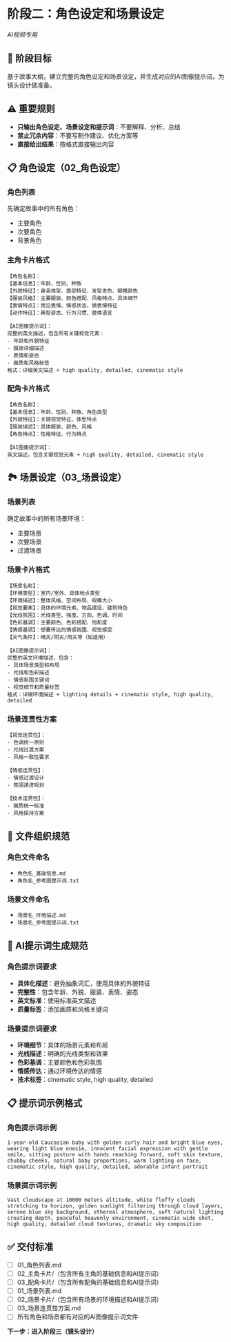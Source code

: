 # 阶段二：角色设定和场景设定
*AI视频专用*

## 🎯 阶段目标
基于故事大纲，建立完整的角色设定和场景设定，并生成对应的AI图像提示词，为镜头设计做准备。

## ⚠️ 重要规则
- **只输出角色设定、场景设定和提示词**：不要解释、分析、总结
- **禁止冗余内容**：不要写制作建议、优化方案等
- **直接给出结果**：按格式直接输出内容

## 📋 角色设定（02_角色设定）

### 角色列表
先确定故事中的所有角色：
- 主要角色
- 次要角色  
- 背景角色

### 主角卡片格式
```
【角色名称】：
【基本信息】：年龄、性别、种族
【外貌特征】：身高体型、面部特征、发型发色、眼睛颜色
【服装风格】：主要服装、颜色搭配、风格特点、具体细节
【表情特点】：常见表情、情感状态、微表情特征
【动作特征】：典型姿态、行为习惯、肢体语言

【AI图像提示词】：
完整的英文描述，包含所有关键视觉元素：
- 年龄和外貌特征
- 服装详细描述
- 表情和姿态
- 画质和风格标签
格式：详细英文描述 + high quality, detailed, cinematic style
```

### 配角卡片格式
```
【角色名称】：
【基本信息】：年龄、性别、种族、角色类型
【外貌特征】：关键视觉特征、体型特点
【服装描述】：具体服装、颜色、风格
【角色特点】：性格特征、行为特点

【AI图像提示词】：
英文描述，包含关键视觉元素 + high quality, detailed, cinematic style
```

## 🏞️ 场景设定（03_场景设定）

### 场景列表
确定故事中的所有场景环境：
- 主要场景
- 次要场景
- 过渡场景

### 场景卡片格式
```
【场景名称】：
【环境类型】：室内/室外、具体地点类型
【环境描述】：整体风格、空间布局、规模大小
【视觉要素】：具体的环境元素、物品摆设、建筑特色
【光线氛围】：光线类型、强度、方向、色调、时间
【色彩基调】：主要颜色、色彩搭配、饱和度
【情感基调】：想要传达的情感氛围、视觉感受
【天气条件】：晴天/阴天/雨天等（如适用）

【AI图像提示词】：
完整的英文环境描述，包含：
- 具体场景类型和布局
- 光线和色彩描述
- 情感氛围关键词
- 视觉细节和质量标签
格式：详细环境描述 + lighting details + cinematic style, high quality, detailed
```

### 场景连贯性方案
```
【视觉连贯性】：
- 色调统一原则
- 光线过渡方案
- 风格一致性要求

【情感连贯性】：
- 情感过渡设计
- 氛围递进规划

【技术连贯性】：
- 画质统一标准
- 风格保持方案
```

## 📁 文件组织规范

### 角色文件命名
- `角色名_基础信息.md`
- `角色名_参考图提示词.txt`

### 场景文件命名
- `场景名_环境描述.md`
- `场景名_参考图提示词.txt`

## 🎨 AI提示词生成规范

### 角色提示词要求
- **具体化描述**：避免抽象词汇，使用具体的外貌特征
- **完整性**：包含年龄、外貌、服装、表情、姿态
- **英文标准**：使用标准英文描述
- **质量标签**：添加画质和风格关键词

### 场景提示词要求
- **环境细节**：具体的场景元素和布局
- **光线描述**：明确的光线类型和效果
- **色彩基调**：主要颜色和色彩氛围
- **情感传达**：通过环境传达的情感
- **技术标签**：cinematic style, high quality, detailed

## 📋 提示词示例格式

### 角色提示词示例
```
1-year-old Caucasian baby with golden curly hair and bright blue eyes, wearing light blue onesie, innocent facial expression with gentle smile, sitting posture with hands reaching forward, soft skin texture, chubby cheeks, natural baby proportions, warm lighting on face, cinematic style, high quality, detailed, adorable infant portrait
```

### 场景提示词示例
```
Vast cloudscape at 10000 meters altitude, white fluffy clouds stretching to horizon, golden sunlight filtering through cloud layers, serene blue sky background, ethereal atmosphere, soft natural lighting creating depth, peaceful heavenly environment, cinematic wide shot, high quality, detailed cloud textures, dramatic sky composition
```

## ✅ 交付标准
- [ ] 01_角色列表.md
- [ ] 02_主角卡片/（包含所有主角的基础信息和AI提示词）
- [ ] 03_配角卡片/（包含所有配角的基础信息和AI提示词）
- [ ] 01_场景列表.md
- [ ] 02_场景卡片/（包含所有场景的环境描述和AI提示词）
- [ ] 03_场景连贯性方案.md
- [ ] 所有角色和场景都有对应的AI图像提示词文件

**下一步：进入阶段三（镜头设计）** 